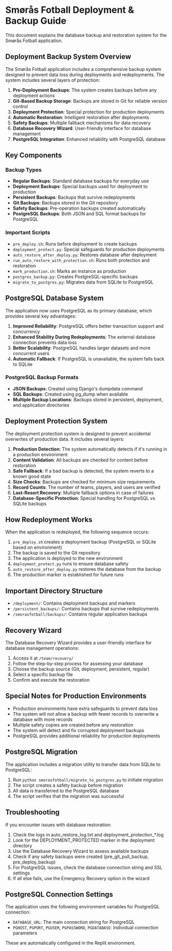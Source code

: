 # Smørås Fotball Deployment & Backup Guide

This document explains the database backup and restoration system for the Smørås Fotball application.

## Deployment Backup System Overview

The Smørås Fotball application includes a comprehensive backup system designed to prevent data loss during deployments and redeployments. The system includes several layers of protection:

1. **Pre-Deployment Backups**: The system creates backups before any deployment actions
2. **Git-Based Backup Storage**: Backups are stored in Git for reliable version control
3. **Deployment Protection**: Special protection for production deployments
4. **Automatic Restoration**: Intelligent restoration after deployments
5. **Safety Backups**: Multiple fallback mechanisms for data recovery
6. **Database Recovery Wizard**: User-friendly interface for database management
7. **PostgreSQL Integration**: Enhanced reliability with PostgreSQL database

## Key Components

### Backup Types

- **Regular Backups**: Standard database backups for everyday use
- **Deployment Backups**: Special backups used for deployment to production
- **Persistent Backups**: Backups that survive redeployments
- **Git Backups**: Backups stored in the Git repository
- **Safety Backups**: Pre-operation backups created automatically
- **PostgreSQL Backups**: Both JSON and SQL format backups for PostgreSQL

### Important Scripts

- `pre_deploy.sh`: Runs before deployment to create backups
- `deployment_protect.py`: Special safeguards for production deployments
- `auto_restore_after_deploy.py`: Restores database after deployment
- `run_auto_restore_with_protection.sh`: Runs both protection and restoration
- `mark_production.sh`: Marks an instance as production
- `postgres_backup.py`: Creates PostgreSQL-specific backups
- `migrate_to_postgres.py`: Migrates data from SQLite to PostgreSQL

## PostgreSQL Database System

The application now uses PostgreSQL as its primary database, which provides several key advantages:

1. **Improved Reliability**: PostgreSQL offers better transaction support and concurrency
2. **Enhanced Stability During Redeployments**: The external database connection prevents data loss
3. **Better Scalability**: PostgreSQL handles larger datasets and more concurrent users
4. **Automatic Fallback**: If PostgreSQL is unavailable, the system falls back to SQLite

### PostgreSQL Backup Formats

- **JSON Backups**: Created using Django's dumpdata command
- **SQL Backups**: Created using pg_dump when available
- **Multiple Backup Locations**: Backups stored in persistent, deployment, and application directories

## Deployment Protection System

The deployment protection system is designed to prevent accidental overwrites of production data. It includes several layers:

1. **Production Detection**: The system automatically detects if it's running in a production environment
2. **Content Validation**: All backups are checked for content before restoration
3. **Safe Fallback**: If a bad backup is detected, the system reverts to a known good state
4. **Size Checks**: Backups are checked for minimum size requirements
5. **Record Counts**: The number of teams, players, and users are verified 
6. **Last-Resort Recovery**: Multiple fallback options in case of failures
7. **Database-Specific Protection**: Special handling for PostgreSQL vs SQLite backups

## How Redeployment Works

When the application is redeployed, the following sequence occurs:

1. `pre_deploy.sh` creates a deployment backup (PostgreSQL or SQLite based on environment)
2. The backup is saved to the Git repository
3. The application is deployed to the new environment
4. `deployment_protect.py` runs to ensure database safety
5. `auto_restore_after_deploy.py` restores the database from the backup
6. The production marker is established for future runs

## Important Directory Structure

- `/deployment/`: Contains deployment backups and markers
- `/persistent_backups/`: Contains backups that survive redeployments
- `/smorasfotball/backups/`: Contains regular application backups

## Recovery Wizard

The Database Recovery Wizard provides a user-friendly interface for database management operations:

1. Access it at `/team/recovery/`
2. Follow the step-by-step process for assessing your database
3. Choose the backup source (Git, deployment, persistent, regular)
4. Select a specific backup file
5. Confirm and execute the restoration

## Special Notes for Production Environments

- Production environments have extra safeguards to prevent data loss
- The system will not allow a backup with fewer records to overwrite a database with more records
- Multiple safety copies are created before any restoration
- The system will detect and fix corrupted deployment backups
- PostgreSQL provides additional reliability for production deployments

## PostgreSQL Migration

The application includes a migration utility to transfer data from SQLite to PostgreSQL:

1. Run `python smorasfotball/migrate_to_postgres.py` to initiate migration
2. The script creates a safety backup before migration
3. All data is transferred to the PostgreSQL database
4. The script verifies that the migration was successful

## Troubleshooting

If you encounter issues with database restoration:

1. Check the logs in auto_restore_log.txt and deployment_protection_*.log
2. Look for the DEPLOYMENT_PROTECTED marker in the deployment directory
3. Use the Database Recovery Wizard to assess available backups
4. Check if any safety backups were created (pre_git_pull_backup, pre_deploy_backup)
5. For PostgreSQL issues, check the database connection string and SSL settings
6. If all else fails, use the Emergency Recovery option in the wizard

## PostgreSQL Connection Settings

The application uses the following environment variables for PostgreSQL connection:

- `DATABASE_URL`: The main connection string for PostgreSQL
- `PGHOST`, `PGPORT`, `PGUSER`, `PGPASSWORD`, `PGDATABASE`: Individual connection parameters

These are automatically configured in the Replit environment.